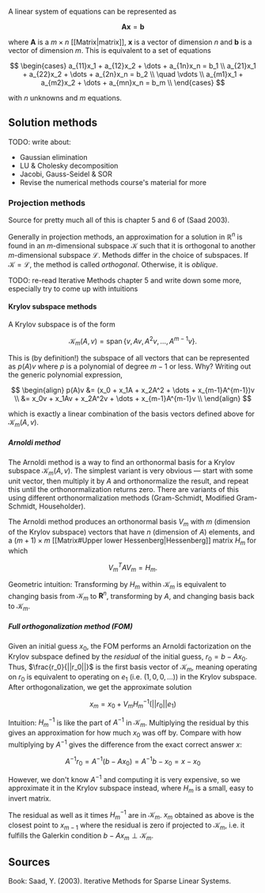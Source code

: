 A linear system of equations can be represented as

$$
\mathbf{Ax} = \mathbf{b}
$$

where $\mathbf{A}$ is a $m \times n$ [[Matrix|matrix]], $\mathbf{x}$ is a vector of dimension $n$
and $\mathbf{b}$ is a vector of dimension $m$.
This is equivalent to a set of equations

$$
\begin{cases}
a_{11}x_1 + a_{12}x_2 + \dots + a_{1n}x_n = b_1 \\
a_{21}x_1 + a_{22}x_2 + \dots + a_{2n}x_n = b_2 \\
\quad \vdots \\
a_{m1}x_1 + a_{m2}x_2 + \dots + a_{mn}x_n = b_m \\
\end{cases}
$$

with $n$ unknowns and $m$ equations.

## Solution methods

TODO: write about:
- Gaussian elimination
- LU & Cholesky decomposition
- Jacobi, Gauss-Seidel & SOR
- Revise the numerical methods course's material for more

### Projection methods

Source for pretty much all of this is chapter 5 and 6 of (Saad 2003).

Generally in projection methods, an approximation for a solution
in $\mathbb{R}^n$ is found in an $m$-dimensional subspace $\mathcal{K}$ such that it
is orthogonal to another $m$-dimensional subspace $\mathcal{L}$.
Methods differ in the choice of subspaces. If $\mathcal{K} = \mathcal{L}$,
the method is called *orthogonal*. Otherwise, it is *oblique*.

TODO: re-read Iterative Methods chapter 5 and write down some more,
especially try to come up with intuitions

#### Krylov subspace methods

A Krylov subspace is of the form

$$
\mathcal{K}_m(A, v) = \text{span}\,\{v, Av, A^2v, \dots, A^{m-1}v\}.
$$

This is (by definition!) the subspace of all vectors that can be
represented as $p(A)v$ where $p$ is a polynomial of degree $m-1$ or less.
Why? Writing out the generic polynomial expression,

$$
\begin{align}
p(A)v &= (x_0 + x_1A + x_2A^2 + \dots + x_{m-1}A^{m-1})v \\
&= x_0v + x_1Av + x_2A^2v + \dots + x_{m-1}A^{m-1}v \\
\end{align}
$$

which is exactly a linear combination of the basis vectors
defined above for $\mathcal{K}_m(A,v)$.

##### Arnoldi method

The Arnoldi method is a way to find an orthonormal basis
for a Krylov subspace $\mathcal{K}_m(A,v)$. The simplest variant is very obvious
— start with some unit vector, then multiply it by $A$ and
orthonormalize the result, and repeat this until the
orthonormalization returns zero. There are variants of this
using different orthonormalization methods
(Gram-Schmidt, Modified Gram-Schmidt, Householder).

The Arnoldi method produces an orthonormal basis $V_m$ with $m$ (dimension
of the Krylov subspace) vectors that have $n$ (dimension of $A$) elements,
and a $(m+1) \times m$ [[Matrix#Upper lower Hessenberg|Hessenberg]] matrix $H_m$ for which

$$
V_m^TAV_m = H_m.
$$

Geometric intuition: Transforming by $H_m$ within $\mathcal{K}_m$ is equivalent
to changing basis from $\mathcal{K}_m$ to $\mathbf{R}^n$, transforming by $A$,
and changing basis back to $\mathcal{K}_m$.

##### Full orthogonalization method (FOM)

Given an initial guess $x_0$, the FOM performs an Arnoldi factorization
on the Krylov subspace defined by the _residual_ of the initial guess,
$r_0 = b - Ax_0$. Thus, $\frac{r_0}{||r_0||}$ is the first basis vector of $\mathcal{K}_m$,
meaning operating on $r_0$ is equivalent to operating
on $e_1$ (i.e. $(1, 0, 0, \dots)$) in the Krylov subspace.
After orthogonalization, we get the approximate solution

$$
x_m = x_0 + V_mH_m^{-1}(||r_0||e_1)
$$

Intuition: $H_m^{-1}$ is like the part of  $A^{-1}$ in $\mathcal{K}_m$.
Multiplying the residual by this gives an approximation for
how much $x_0$ was off by. Compare with how multiplying by $A^{-1}$
gives the difference from the exact correct answer $x$:

$$
A^{-1}r_0 = A^{-1}(b - Ax_0) = A^{-1}b - x_0 = x - x_0
$$

However, we don't know $A^{-1}$ and computing it is very expensive,
so we approximate it in the Krylov subspace instead,
where $H_m$ is a small, easy to invert matrix.

The residual as well as it times $H_m^{-1}$ are in $\mathcal{K}_m$.
$x_m$ obtained as above is the closest point to $x_{m-1}$
where the residual is zero if projected to $\mathcal{K}_m$,
i.e. it fulfills the Galerkin condition $b - Ax_m \perp \mathcal{K}_m$.

## Sources

Book: Saad, Y. (2003). Iterative Methods for Sparse Linear Systems.
